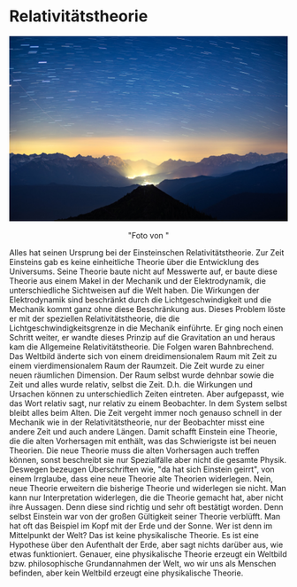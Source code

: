 # Relativitätstheorie

<div align=center style="text-align: center;">
<img width="700" src="./Media/marek-piwnicki-epdbc0xRjiI-unsplash.jpg"/>

"Foto von "

</div>

Alles hat seinen Ursprung bei der Einsteinschen Relativitätstheorie. Zur Zeit Einsteins gab es keine einheitliche Theorie über die Entwicklung des Universums. Seine Theorie baute nicht auf Messwerte auf, er baute diese Theorie aus einem Makel in der Mechanik und der Elektrodynamik, die unterschiedliche Sichtweisen auf die Welt haben. Die Wirkungen der Elektrodynamik sind beschränkt durch die Lichtgeschwindigkeit und die Mechanik kommt ganz ohne diese Beschränkung aus. Dieses Problem löste er mit der speziellen Relativitätstheorie, die die Lichtgeschwindigkeitsgrenze in die Mechanik einführte. Er ging noch einen Schritt weiter, er wandte dieses Prinzip auf die Gravitation an und heraus kam die Allgemeine Relativitätstheorie. Die Folgen waren Bahnbrechend. Das Weltbild änderte sich von einem dreidimensionalem Raum mit Zeit zu einem vierdimensionalem Raum der Raumzeit. Die Zeit wurde zu einer neuen räumlichen Dimension. Der Raum selbst wurde dehnbar sowie die Zeit und alles wurde relativ, selbst die Zeit. D.h. die Wirkungen und Ursachen können zu unterschiedlich Zeiten eintreten. Aber aufgepasst, wie das Wort relativ sagt, nur relativ zu einem Beobachter. In dem System selbst bleibt alles beim Alten. Die Zeit vergeht immer noch genauso schnell in der Mechanik wie in der Relativitätstheorie, nur der Beobachter misst eine andere Zeit und auch andere Längen. Damit schafft Einstein eine Theorie, die die alten Vorhersagen mit enthält, was das Schwierigste ist bei neuen Theorien. Die neue Theorie muss die alten Vorhersagen auch treffen können, sonst beschreibt sie nur Spezialfälle aber nicht die gesamte Physik. Deswegen bezeugen Überschriften wie, "da hat sich Einstein geirrt", von einem Irrglaube, dass eine neue Theorie alte Theorien widerlegen. Nein, neue Theorie erweitern die bisherige Theorie und widerlegen sie nicht. Man kann nur Interpretation widerlegen, die die Theorie gemacht hat, aber nicht ihre Aussagen. Denn diese sind richtig und sehr oft bestätigt worden. Denn selbst Einstein war von der großen Gültigkeit seiner Theorie verblüfft. Man hat oft das Beispiel im Kopf mit der Erde und der Sonne. Wer ist denn im Mittelpunkt der Welt? Das ist keine physikalische Theorie. Es ist eine Hypothese über den Aufenthalt der Erde, aber sagt nichts  darüber aus, wie etwas funktioniert. Genauer, eine physikalische Theorie erzeugt ein Weltbild bzw. philosophische Grundannahmen der Welt, wo wir uns als Menschen befinden, aber kein Weltbild erzeugt eine physikalische Theorie.